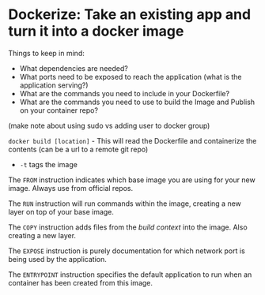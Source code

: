 # Dockerize: Take an existing app and turn it into a docker image

Things to keep in mind:

- What dependencies are needed?
- What ports need to be exposed to reach the application (what is the application serving?)
- What are the commands you need to include in your Dockerfile?
- What are the commands you need to use to build the Image and Publish on your container repo?

(make note about using sudo vs adding user to docker group)

`docker build [location]` - This will read the Dockerfile and containerize the contents (can be a url to a remote git repo)

- `-t` tags the image

The `FROM` instruction indicates which base image you are using for your new image. Always use from official repos.

The `RUN` instruction will run commands within the image, creating a new layer on top of your base image.

The `COPY` instruction adds files from the _build context_ into the image. Also creating a new layer.

The `EXPOSE` instruction is purely documentation for which network port is being used by the application.

The `ENTRYPOINT` instruction specifies the default application to run when an container has been created from this image.

